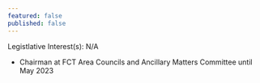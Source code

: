```yaml
---
featured: false
published: false
---
```

Legistlative Interest(s): N/A

* Chairman at FCT Area Councils and Ancillary Matters Committee until May 2023